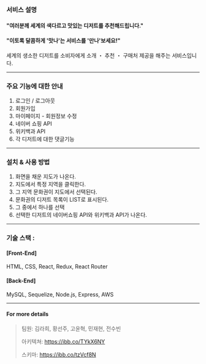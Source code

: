 ### 서비스 설명

#### "여러분께 세계의 색다르고 맛있는 디저트를 추천해드립니다."
#### "이토록 달콤하게 '맛나'는 서비스를 '만나'보세요!"

세계의 생소한 디저트를 소비자에게 소개 ・ 추천 ・ 구매처 제공을 해주는 서비스입니다.
***
  
### 주요 기능에 대한 안내

1. 로그인 / 로그아웃
2. 회원가입
3. 마이페이지 - 회원정보 수정
4. 네이버 쇼핑 API
5. 위키백과 API
6. 각 디저트에 대한 댓글기능
***

### 설치 & 사용 방법

1. 화면을 채운 지도가 나온다.
2. 지도에서 특정 지역을 클릭한다.
3. 그 지역 문화권이 지도에서 선택된다.
4. 문화권의 디저트 목록이 LIST로 표시된다.
5. 그 중에서 하나를 선택
6. 선택한 디저트의 네이버쇼핑 API와 위키백과 API가 나온다.
***

### 기술 스택 :
 #### [Front-End]
  HTML, CSS, React, Redux, React Router

 #### [Back-End]
  MySQL, Sequelize, Node.js, Express, AWS

***

#### For more details

>팀원: 김라희, 황선주, 고윤혁, 민재현, 전수빈
>
>아키텍쳐: https://ibb.co/TYkX6NY
>
>스키마: https://ibb.co/tzVcf8N

